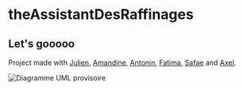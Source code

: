 # theAssistantDesRaffinages

## Let's gooooo

Project made with [Julien](https://github.com/juleelee), [Amandine](https://github.com/Amandine-Gravier), [Antonin](https://github.com/antonin-tarrade), [Fatima](https://github.com/Faty0709), [Safae](https://github.com/safae1202) and [Axel](https://github.com/thenewservant).



![Diagramme UML provisoire](https://www.plantuml.com/plantuml/svg/TL91JiCm4Bpx5Qjo0Qdc0HnGAwWuG_Y0SPrYuQuhx_g4-g3U-K4-njPM3AHXBtPcnflPiLV49d7U1xLgkuEn7sRdOB4cye8YmzP1CdtlKN1QmDLZAVXK2gJC6t4obg7Zb2tdv4RcM1UFx59lh8ErPH_nNxerU8Z8QVWAqqus62BO1BTto3HBlen6PzdEJs2CBCFvtJj3x8KkuBcUXXCEfsI29rDC7s9Em36p8sYg81yqkgPpKBPPRoA1C0jxtNcCk8HNoVGvkoKujhStHUPmMwoewkfdYAZrhrplv8UILj7CXFL7N4LUw_iPQI7hROXWSkP2VI4PRq3hscDYki5A7TLAPYilhAxV)
